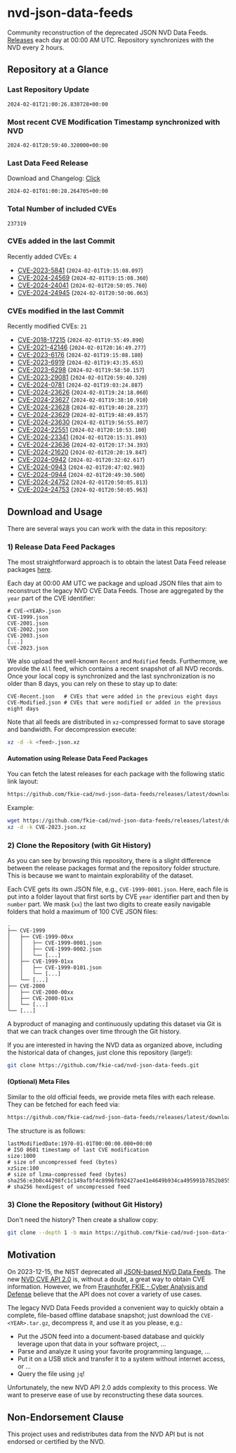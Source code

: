 # nvd-json-data-feeds

Community reconstruction of the deprecated JSON NVD Data Feeds. 
[Releases](https://github.com/fkie-cad/nvd-json-data-feeds/releases/latest) each day at 00:00 AM UTC.
Repository synchronizes with the NVD every 2 hours.

## Repository at a Glance

### Last Repository Update

```plain
2024-02-01T21:00:26.830728+00:00
```

### Most recent CVE Modification Timestamp synchronized with NVD

```plain
2024-02-01T20:59:40.320000+00:00
```

### Last Data Feed Release

Download and Changelog: [Click](https://github.com/fkie-cad/nvd-json-data-feeds/releases/latest)

```plain
2024-02-01T01:00:28.264705+00:00
```

### Total Number of included CVEs

```plain
237319
```

### CVEs added in the last Commit

Recently added CVEs: `4`

* [CVE-2023-5841](CVE-2023/CVE-2023-58xx/CVE-2023-5841.json) (`2024-02-01T19:15:08.097`)
* [CVE-2024-24569](CVE-2024/CVE-2024-245xx/CVE-2024-24569.json) (`2024-02-01T19:15:08.360`)
* [CVE-2024-24041](CVE-2024/CVE-2024-240xx/CVE-2024-24041.json) (`2024-02-01T20:50:05.760`)
* [CVE-2024-24945](CVE-2024/CVE-2024-249xx/CVE-2024-24945.json) (`2024-02-01T20:50:06.063`)


### CVEs modified in the last Commit

Recently modified CVEs: `21`

* [CVE-2018-17215](CVE-2018/CVE-2018-172xx/CVE-2018-17215.json) (`2024-02-01T19:55:49.890`)
* [CVE-2021-42146](CVE-2021/CVE-2021-421xx/CVE-2021-42146.json) (`2024-02-01T20:16:49.277`)
* [CVE-2023-6176](CVE-2023/CVE-2023-61xx/CVE-2023-6176.json) (`2024-02-01T19:15:08.180`)
* [CVE-2023-6919](CVE-2023/CVE-2023-69xx/CVE-2023-6919.json) (`2024-02-01T19:43:35.653`)
* [CVE-2023-6298](CVE-2023/CVE-2023-62xx/CVE-2023-6298.json) (`2024-02-01T19:58:50.157`)
* [CVE-2023-29081](CVE-2023/CVE-2023-290xx/CVE-2023-29081.json) (`2024-02-01T20:59:40.320`)
* [CVE-2024-0781](CVE-2024/CVE-2024-07xx/CVE-2024-0781.json) (`2024-02-01T19:03:24.887`)
* [CVE-2024-23626](CVE-2024/CVE-2024-236xx/CVE-2024-23626.json) (`2024-02-01T19:24:18.060`)
* [CVE-2024-23627](CVE-2024/CVE-2024-236xx/CVE-2024-23627.json) (`2024-02-01T19:38:10.910`)
* [CVE-2024-23628](CVE-2024/CVE-2024-236xx/CVE-2024-23628.json) (`2024-02-01T19:40:28.237`)
* [CVE-2024-23629](CVE-2024/CVE-2024-236xx/CVE-2024-23629.json) (`2024-02-01T19:48:49.857`)
* [CVE-2024-23630](CVE-2024/CVE-2024-236xx/CVE-2024-23630.json) (`2024-02-01T19:56:55.807`)
* [CVE-2024-22551](CVE-2024/CVE-2024-225xx/CVE-2024-22551.json) (`2024-02-01T20:10:53.180`)
* [CVE-2024-23341](CVE-2024/CVE-2024-233xx/CVE-2024-23341.json) (`2024-02-01T20:15:31.893`)
* [CVE-2024-23636](CVE-2024/CVE-2024-236xx/CVE-2024-23636.json) (`2024-02-01T20:17:34.393`)
* [CVE-2024-21620](CVE-2024/CVE-2024-216xx/CVE-2024-21620.json) (`2024-02-01T20:20:19.847`)
* [CVE-2024-0942](CVE-2024/CVE-2024-09xx/CVE-2024-0942.json) (`2024-02-01T20:32:02.617`)
* [CVE-2024-0943](CVE-2024/CVE-2024-09xx/CVE-2024-0943.json) (`2024-02-01T20:47:02.903`)
* [CVE-2024-0944](CVE-2024/CVE-2024-09xx/CVE-2024-0944.json) (`2024-02-01T20:49:30.500`)
* [CVE-2024-24752](CVE-2024/CVE-2024-247xx/CVE-2024-24752.json) (`2024-02-01T20:50:05.813`)
* [CVE-2024-24753](CVE-2024/CVE-2024-247xx/CVE-2024-24753.json) (`2024-02-01T20:50:05.963`)


## Download and Usage

There are several ways you can work with the data in this repository:

### 1) Release Data Feed Packages

The most straightforward approach is to obtain the latest Data Feed release packages [here](https://github.com/fkie-cad/nvd-json-data-feeds/releases/latest).

Each day at 00:00 AM UTC we package and upload JSON files that aim to reconstruct the legacy NVD CVE Data Feeds.
Those are aggregated by the `year` part of the CVE identifier:

```
# CVE-<YEAR>.json
CVE-1999.json
CVE-2001.json
CVE-2002.json
CVE-2003.json
[...]
CVE-2023.json
```

We also upload the well-known `Recent` and `Modified` feeds.
Furthermore, we provide the `All` feed, which contains a recent snapshot of all NVD records.
Once your local copy is synchronized and the last synchronization is no older than 8 days, you can rely on these to stay up to date:

```plain
CVE-Recent.json   # CVEs that were added in the previous eight days
CVE-Modified.json # CVEs that were modified or added in the previous eight days
```

Note that all feeds are distributed in `xz`-compressed format to save storage and bandwidth.
For decompression execute:

```sh
xz -d -k <feed>.json.xz
```


#### Automation using Release Data Feed Packages

You can fetch the latest releases for each package with the following static link layout:

```sh
https://github.com/fkie-cad/nvd-json-data-feeds/releases/latest/download/CVE-<YEAR>.json.xz
```

Example:

```sh
wget https://github.com/fkie-cad/nvd-json-data-feeds/releases/latest/download/CVE-2023.json.xz
xz -d -k CVE-2023.json.xz
```



### 2) Clone the Repository (with Git History)

As you can see by browsing this repository, there is a slight difference between the release packages format and the repository folder structure.
This is because we want to maintain explorability of the dataset.

Each CVE gets its own JSON file, e.g., `CVE-1999-0001.json`.
Here, each file is put into a folder layout that first sorts by CVE `year` identifier part and then by `number` part.
We mask (`xx`) the last two digits to create easily navigable folders that hold a maximum of 100 CVE JSON files:

```plain
.
├── CVE-1999
│   ├── CVE-1999-00xx
│   │   ├── CVE-1999-0001.json
│   │   ├── CVE-1999-0002.json
│   │   └── [...]
│   ├── CVE-1999-01xx
│   │   ├── CVE-1999-0101.json
│   │   └── [...]
│   └── [...]
├── CVE-2000
│   ├── CVE-2000-00xx
│   ├── CVE-2000-01xx
│   └── [...]
└── [...]
```

A byproduct of managing and continuously updating this dataset via Git is that we can track changes over time through the Git history.

If you are interested in having the NVD data as organized above, including the historical data of changes, just clone this repository (large!):

```sh
git clone https://github.com/fkie-cad/nvd-json-data-feeds.git
```

#### (Optional) Meta Files

Similar to the old official feeds, we provide meta files with each release. They can be fetched for each feed via:

```sh
https://github.com/fkie-cad/nvd-json-data-feeds/releases/latest/download/CVE-<YEAR>.meta
```

The structure is as follows:

```plain
lastModifiedDate:1970-01-01T00:00:00.000+00:00                          # ISO 8601 timestamp of last CVE modification
size:1000                                                               # size of uncompressed feed (bytes)
xzSize:100                                                              # size of lzma-compressed feed (bytes)
sha256:e3b0c44298fc1c149afbf4c8996fb92427ae41e4649b934ca495991b7852b855 # sha256 hexdigest of uncompressed feed
```


### 3) Clone the Repository (without Git History)

Don't need the history? Then create a shallow copy:

```sh
git clone --depth 1 -b main https://github.com/fkie-cad/nvd-json-data-feeds.git
```

## Motivation

On 2023-12-15, the NIST deprecated all [JSON-based NVD Data Feeds](https://nvd.nist.gov/vuln/data-feeds#divRetirementBanner-1).
The new [NVD CVE API 2.0](https://nvd.nist.gov/developers/vulnerabilities) is, without a doubt, a great way to obtain CVE information.
However, we from [Fraunhofer FKIE - Cyber Analysis and Defense](https://www.fkie.fraunhofer.de/en/departments/cad.html) believe that the API does not cover a variety of use cases.

The legacy NVD Data Feeds provided a convenient way to quickly obtain a complete, file-based offline database snapshot; just download the `CVE-<YEAR>.tar.gz`, decompress it, and use it as you please, e.g.:

* Put the JSON feed into a document-based database and quickly leverage upon that data in your software project, ...
* Parse and analyze it using your favorite programming language, ...
* Put it on a USB stick and transfer it to a system without internet access, or ...
* Query the file using `jq`!

Unfortunately, the new NVD API 2.0 adds complexity to this process.
We want to preserve ease of use by reconstructing these data sources.

## Non-Endorsement Clause

This project uses and redistributes data from the NVD API but is not endorsed or certified by the NVD.
